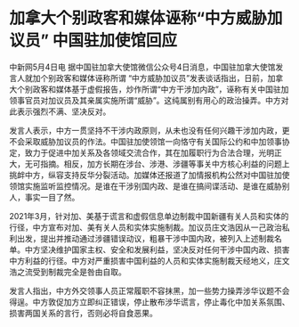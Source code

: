 # 加拿大个别政客和媒体诬称“中方威胁加议员” 中国驻加使馆回应

中新网5月4日电 据中国驻加拿大使馆微信公众号4日消息，中国驻加拿大使馆发言人就加个别政客和媒体诬称所谓
“中方威胁加议员”发表谈话指出，日前，加拿大个别政客和媒体基于虚假报告，炒作所谓“中方干涉加内政”，诬称有关中国驻加领事官员对加议员及其亲属实施所谓“威胁”。这纯属别有用心的政治操弄。中方对此表示强烈不满、坚决反对。

发言人表示，中方一贯坚持不干涉内政原则，从未也没有任何兴趣干涉加内政，更不会采取威胁加议员的作法。中国驻加使领馆一向恪守有关国际公约和中加领事协定，致力于促进中加关系及各领域交流合作，其在加履职行为合法合理，光明正大，无可指摘。相反，加方长期在涉台、涉港、涉疆等事关中方核心利益的问题上挑衅中方，纵容支持反华分裂活动。加媒体还报道了加情报机构公然对中国驻加使领馆实施监听监控情况。是谁在干涉别国内政、是谁在搞间谍活动、是谁在威胁别人，事实一目了然。

2021年3月，针对加、美基于谎言和虚假信息单边制裁中国新疆有关人员和实体的行径，中方宣布对加、美有关人员和实体实施制裁。加议员庄文浩因从一己政治私利出发，提出并推动通过涉疆错误动议，粗暴干涉中国内政，被列入上述制裁名单。中方坚决维护国家主权、安全和发展利益，坚决反对任何干涉中国内政、损害中方利益的行径。中方对严重损害中国利益的人员和实体实施制裁天经地义，庄文浩之流受到制裁完全是咎由自取。

发言人指出，中方外交领事人员正常履职不容抹黑，加一些势力操弄涉华议题不会得逞。中方敦促加方立即纠正错误，停止散布涉华谎言，停止毒化中加关系氛围、损害两国关系的言行，否则必将自食恶果。

